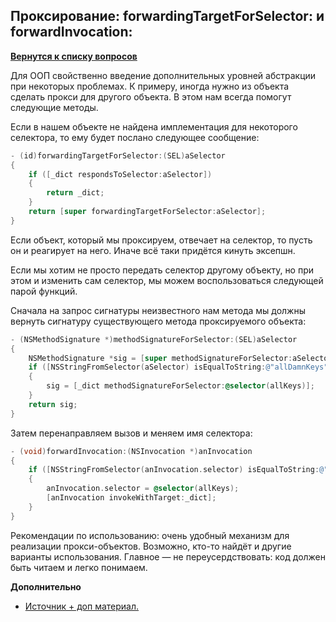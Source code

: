 ## Проксирование: forwardingTargetForSelector: и forwardInvocation:

[**Вернутся к списку вопросов**](https://github.com/Torlopov-Andrey/hh_interview_ios/blob/master/readme.md)


Для ООП свойственно введение дополнительных уровней абстракции при некоторых проблемах. К примеру, иногда нужно из объекта сделать прокси для другого объекта. В этом нам всегда помогут следующие методы.

Если в нашем объекте не найдена имплементация для некоторого селектора, то ему будет послано следующее сообщение:

```Objective-C
- (id)forwardingTargetForSelector:(SEL)aSelector
{
	if ([_dict respondsToSelector:aSelector])
	{
		return _dict;
	}
	return [super forwardingTargetForSelector:aSelector];
}
```

Если объект, который мы проксируем, отвечает на селектор, то пусть он и реагирует на него. Иначе всё таки придётся кинуть эксепшн.

Если мы хотим не просто передать селектор другому объекту, но при этом и изменить сам селектор, мы можем воспользоваться следующей парой функций.

Сначала на запрос сигнатуры неизвестного нам метода мы должны вернуть сигнатуру существующего метода проксируемого объекта:
```Objective-C
- (NSMethodSignature *)methodSignatureForSelector:(SEL)aSelector
{
	NSMethodSignature *sig = [super methodSignatureForSelector:aSelector];
	if ([NSStringFromSelector(aSelector) isEqualToString:@"allDamnKeys"])
	{
		sig = [_dict methodSignatureForSelector:@selector(allKeys)];
	}
	return sig;
}
```

Затем перенаправляем вызов и меняем имя селектора:
```Objective-C
- (void)forwardInvocation:(NSInvocation *)anInvocation
{
	if ([NSStringFromSelector(anInvocation.selector) isEqualToString:@"allDamnKeys"])
	{
		anInvocation.selector = @selector(allKeys);
		[anInvocation invokeWithTarget:_dict];
	}
}
```

Рекомендации по использованию: очень удобный механизм для реализации прокси-объектов. Возможно, кто-то найдёт и другие варианты использования. Главное — не переусердствовать: код должен быть читаем и легко понимаем.


**Дополнительно**
* [Источник + доп материал.](https://habrahabr.ru/company/mailru/blog/210672/)
